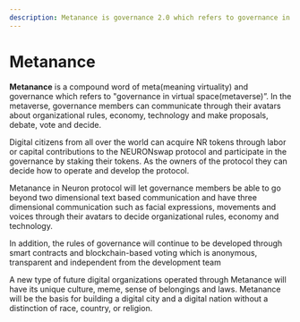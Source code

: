 ```yaml
---
description: Metanance is governance 2.0 which refers to governance in metaverse.
---
```


# Metanance

**Metanance** is a compound word of meta(meaning virtuality) and governance which refers to "governance in virtual space(metaverse)”. In the metaverse, governance members can communicate through their avatars about organizational rules, economy, technology and make proposals, debate, vote and decide.

Digital citizens from all over the world can acquire NR tokens through labor or capital contributions to the NEURONswap protocol and participate in the governance by staking their tokens. As the owners of the protocol they can decide how to operate and develop the protocol.

Metanance in Neuron protocol will let governance members be able to go beyond two dimensional text based communication and have three dimensional communication such as facial expressions, movements and voices through their avatars to decide organizational rules, economy and technology.

In addition, the rules of governance will continue to be developed through smart contracts and blockchain-based voting which is anonymous, transparent and independent from the development team

A new type of future digital organizations operated through Metanance will have its unique culture, meme, sense of belongings and laws. Metanance will be the basis for building a digital city and a digital nation without a distinction of race, country, or religion.
